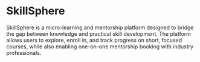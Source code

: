 # SkillSphere
SkillSphere is a micro-learning and mentorship platform designed to bridge the gap between knowledge and practical skill development. The platform allows users to explore, enroll in, and track progress on short, focused courses, while also enabling one-on-one mentorship booking with industry professionals.
